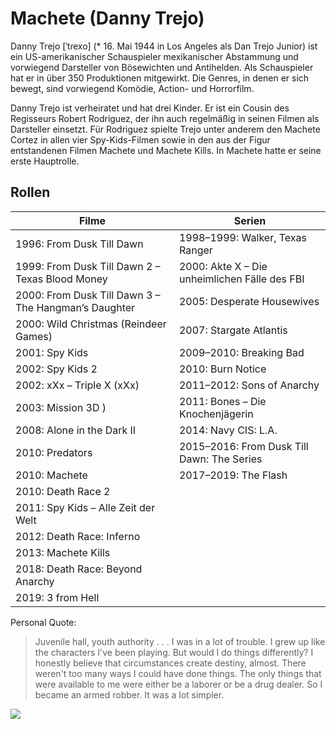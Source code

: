 # Machete (Danny Trejo)
Danny Trejo [ˈtɾexo] (* 16. Mai 1944 in Los Angeles als Dan Trejo Junior) ist ein US-amerikanischer Schauspieler mexikanischer Abstammung und vorwiegend Darsteller von Bösewichten und Antihelden. Als Schauspieler hat er in über 350 Produktionen mitgewirkt. Die Genres, in denen er sich bewegt, sind vorwiegend Komödie, Action- und Horrorfilm.

Danny Trejo ist verheiratet und hat drei Kinder. Er ist ein Cousin des Regisseurs Robert Rodriguez, der ihn auch regelmäßig in seinen Filmen als Darsteller einsetzt. Für Rodriguez spielte Trejo unter anderem den Machete Cortez in allen vier Spy-Kids-Filmen sowie in den aus der Figur entstandenen Filmen Machete und Machete Kills. In Machete hatte er seine erste Hauptrolle.

## Rollen
|Filme | Serien |
|-----------------------------------------------------|-----------------------------------------------------
|1996: From Dusk Till Dawn | 1998–1999: Walker, Texas Ranger |
|1999: From Dusk Till Dawn 2 – Texas Blood Money | 2000: Akte X – Die unheimlichen Fälle des FBI |
|2000: From Dusk Till Dawn 3 – The Hangman’s Daughter | 2005: Desperate Housewives|
|2000: Wild Christmas (Reindeer Games) | 2007: Stargate Atlantis |
|2001: Spy Kids | 2009–2010: Breaking Bad |
|2002: Spy Kids 2  | 2010: Burn Notice |
|2002: xXx – Triple X (xXx) | 2011–2012: Sons of Anarchy |
|2003: Mission 3D ) | 2011: Bones – Die Knochenjägerin|
|2008: Alone in the Dark II | 2014: Navy CIS: L.A. |
|2010: Predators | 2015–2016: From Dusk Till Dawn: The Series |
|2010: Machete | 2017–2019: The Flash |
|2010: Death Race 2 | 
|2011: Spy Kids – Alle Zeit der Welt | 
|2012: Death Race: Inferno | 
|2013: Machete Kills | 
|2018: Death Race: Beyond Anarchy | 
|2019: 3 from Hell | 

 
Personal Quote:
 >Juvenile hall, youth authority . . . I was in a lot of trouble. I grew up like the characters I've been playing. But would I do things differently? I honestly believe that circumstances create destiny, almost. There weren't too many ways I could have done things. The only things that were available to me were either be a laborer or be a drug dealer. So I became an armed robber. It was a lot simpler.

<img src="https://fanart.tv/fanart/movies/23631/movieposter/machete-54ea61da8750c.jpg"/>
